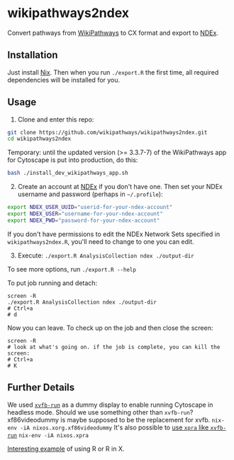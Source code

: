 # wikipathways2ndex

Convert pathways from [WikiPathways](http://wikipathways.org) to CX format and
export to [NDEx](http://ndexbio.org).

## Installation

Just install [Nix](https://nixos.org/nix/download.html). Then when you run
`./export.R` the first time, all required dependencies will be installed for
you.

## Usage

1. Clone and enter this repo:

```sh
git clone https://github.com/wikipathways/wikipathways2ndex.git
cd wikipathways2ndex
```

Temporary: until the updated version (>= 3.3.7-7) of the WikiPathways app for Cytoscape is put into production, do this:

```sh
bash ./install_dev_wikipathways_app.sh
```

2. Create an account at [NDEx](http://ndexbio.org) if you don't have one. Then set your NDEx username and password (perhaps in `~/.profile`):

```sh
export NDEX_USER_UUID="userid-for-your-ndex-account"
export NDEX_USER="username-for-your-ndex-account"
export NDEX_PWD="password-for-your-ndex-account"
```

If you don't have permissions to edit the NDEx Network Sets specified in `wikipathways2ndex.R`,
you'll need to change to one you can edit.

3. Execute: `./export.R AnalysisCollection ndex ./output-dir`

To see more options, run `./export.R --help`

To put job running and detach:

```
screen -R
./export.R AnalysisCollection ndex ./output-dir
# Ctrl+a
# d
```

Now you can leave. To check up on the job and then close the screen:

```
screen -R
# look at what's going on. if the job is complete, you can kill the screen:
# Ctrl+a
# K
```

## Further Details

We used [`xvfb-run`](http://elementalselenium.com/tips/38-headless) as a dummy display to enable running Cytoscape in headless mode. Should we use something other than `xvfb-run`?
xf86videodummy is maybe supposed to be the replacement for xvfb.
`nix-env -iA nixos.xorg.xf86videodummy`
It's also possible to [use `xpra` like `xvfb-run`](https://unix.stackexchange.com/questions/279567/how-to-use-xpra-like-xvfb-run)
`nix-env -iA nixos.xpra`

[Interesting example](https://github.com/NixOS/nixpkgs/blob/37694c8cc0e9ecab60d06f1d9a2fd0073bcc5fa3/pkgs/development/r-modules/generic-builder.nix#L29) of using R or R in X.
